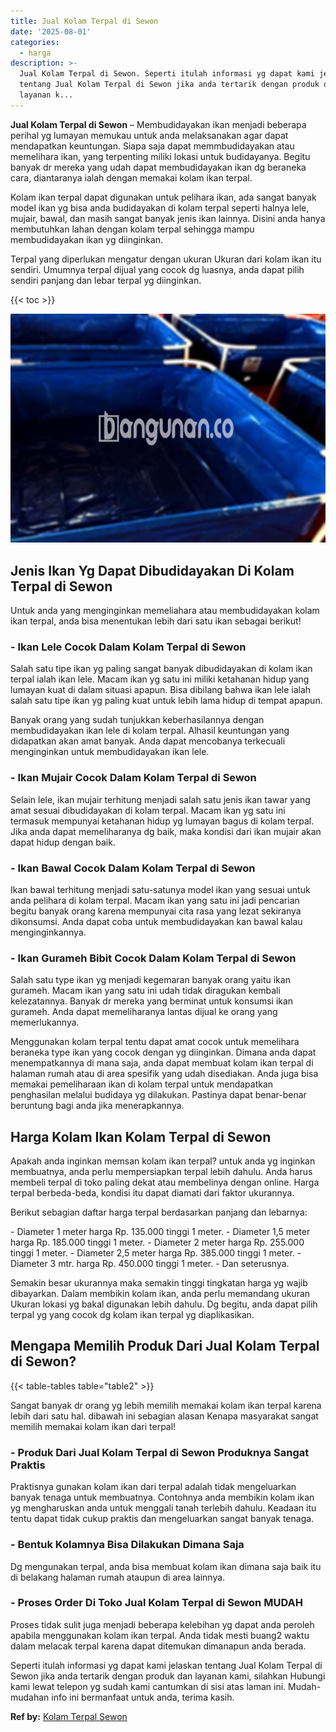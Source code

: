 ```yaml
---
title: Jual Kolam Terpal di Sewon
date: '2025-08-01'
categories:
  - harga
description: >-
  Jual Kolam Terpal di Sewon. Seperti itulah informasi yg dapat kami jelaskan
  tentang Jual Kolam Terpal di Sewon jika anda tertarik dengan produk dan
  layanan k...
---
```


**Jual Kolam Terpal di Sewon** – Membudidayakan ikan menjadi beberapa perihal yg lumayan memukau untuk anda melaksanakan agar dapat mendapatkan keuntungan. Siapa saja dapat memmbudidayakan atau memelihara ikan, yang terpenting miliki lokasi untuk budidayanya. Begitu banyak dr mereka yang udah dapat membudidayakan ikan dg beraneka cara, diantaranya ialah dengan memakai kolam ikan terpal.

Kolam ikan terpal dapat digunakan untuk pelihara ikan, ada sangat banyak model ikan yg bisa anda budidayakan di kolam terpal seperti halnya lele, mujair, bawal, dan masih sangat banyak jenis ikan lainnya. Disini anda hanya membutuhkan lahan dengan kolam terpal sehingga mampu membudidayakan ikan yg diinginkan.

Terpal yang diperlukan mengatur dengan ukuran Ukuran dari kolam ikan itu sendiri. Umumnya terpal dijual yang cocok dg luasnya, anda dapat pilih sendiri panjang dan lebar terpal yg diinginkan.

{{< toc >}}

![Jual Kolam Terpal di Sewon](/images/jual-kolam-terpal-04.png)

## Jenis Ikan Yg Dapat Dibudidayakan Di Kolam Terpal di Sewon

Untuk anda yang menginginkan memeliahara atau membudidayakan kolam ikan terpal, anda bisa menentukan lebih dari satu ikan sebagai berikut!

### \- Ikan Lele Cocok Dalam Kolam Terpal di Sewon

Salah satu tipe ikan yg paling sangat banyak dibudidayakan di kolam ikan terpal ialah ikan lele. Macam ikan yg satu ini miliki ketahanan hidup yang lumayan kuat di dalam situasi apapun. Bisa dibilang bahwa ikan lele ialah salah satu tipe ikan yg paling kuat untuk lebih lama hidup di tempat apapun.

Banyak orang yang sudah tunjukkan keberhasilannya dengan membudidayakan ikan lele di kolam terpal. Alhasil keuntungan yang didapatkan akan amat banyak. Anda dapat mencobanya terkecuali menginginkan untuk membudidayakan ikan lele.

### \- Ikan Mujair Cocok Dalam Kolam Terpal di Sewon

Selain lele, ikan mujair terhitung menjadi salah satu jenis ikan tawar yang amat sesuai dibudidayakan di kolam terpal. Macam ikan yg satu ini termasuk mempunyai ketahanan hidup yg lumayan bagus di kolam terpal. Jika anda dapat memeliharanya dg baik, maka kondisi dari ikan mujair akan dapat hidup dengan baik.

### \- Ikan Bawal Cocok Dalam Kolam Terpal di Sewon

Ikan bawal terhitung menjadi satu-satunya model ikan yang sesuai untuk anda pelihara di kolam terpal. Macam ikan yang satu ini jadi pencarian begitu banyak orang karena mempunyai cita rasa yang lezat sekiranya dikonsumsi. Anda dapat coba untuk membudidayakan kan bawal kalau menginginkannya.

### \- Ikan Gurameh Bibit Cocok Dalam Kolam Terpal di Sewon

Salah satu type ikan yg menjadi kegemaran banyak orang yaitu ikan gurameh. Macam ikan yang satu ini udah tidak diragukan kembali kelezatannya. Banyak dr mereka yang berminat untuk konsumsi ikan gurameh. Anda dapat memeliharanya lantas dijual ke orang yang memerlukannya.

Menggunakan kolam terpal tentu dapat amat cocok untuk memelihara beraneka type ikan yang cocok dengan yg diinginkan. Dimana anda dapat menempatkannya di mana saja, anda dapat membuat kolam ikan terpal di halaman rumah atau di area spesifik yang udah disediakan. Anda juga bisa memakai pemeliharaan ikan di kolam terpal untuk mendapatkan penghasilan melalui budidaya yg dilakukan. Pastinya dapat benar-benar beruntung bagi anda jika menerapkannya.

## Harga Kolam Ikan Kolam Terpal di Sewon

Apakah anda inginkan memsan kolam ikan terpal? untuk anda yg inginkan membuatnya, anda perlu mempersiapkan terpal lebih dahulu. Anda harus membeli terpal di toko paling dekat atau membelinya dengan online. Harga terpal berbeda-beda, kondisi itu dapat diamati dari faktor ukurannya.

Berikut sebagian daftar harga terpal berdasarkan panjang dan lebarnya:

\- Diameter 1 meter harga Rp. 135.000 tinggi 1 meter. - Diameter 1,5 meter harga Rp. 185.000 tinggi 1 meter. - Diameter 2 meter harga Rp. 255.000 tinggi 1 meter. - Diameter 2,5 meter harga Rp. 385.000 tinggi 1 meter. - Diameter 3 mtr. harga Rp. 450.000 tinggi 1 meter. - Dan seterusnya.

Semakin besar ukurannya maka semakin tinggi tingkatan harga yg wajib dibayarkan. Dalam membikin kolam ikan, anda perlu memandang ukuran Ukuran lokasi yg bakal digunakan lebih dahulu. Dg begitu, anda dapat pilih terpal yg yang cocok dg kolam ikan terpal yg diaplikasikan.

## Mengapa Memilih Produk Dari Jual Kolam Terpal di Sewon?

{{< table-tables table="table2" >}}

Sangat banyak dr orang yg lebih memilih memakai kolam ikan terpal karena lebih dari satu hal. dibawah ini sebagian alasan Kenapa masyarakat sangat memilih memakai kolam ikan dari terpal!

### \- Produk Dari Jual Kolam Terpal di Sewon Produknya Sangat Praktis

Praktisnya gunakan kolam ikan dari terpal adalah tidak mengeluarkan banyak tenaga untuk membuatnya. Contohnya anda membikin kolam ikan yg mengharuskan anda untuk menggali tanah terlebih dahulu. Keadaan itu tentu dapat tidak cukup praktis dan mengeluarkan sangat banyak tenaga.

### \- Bentuk Kolamnya Bisa Dilakukan Dimana Saja

Dg mengunakan terpal, anda bisa membuat kolam ikan dimana saja baik itu di belakang halaman rumah ataupun di area lainnya.

### \- Proses Order Di Toko Jual Kolam Terpal di Sewon MUDAH

Proses tidak sulit juga menjadi beberapa kelebihan yg dapat anda peroleh apabila menggunakan kolam ikan terpal. Anda tidak mesti buang2 waktu dalam melacak terpal karena dapat ditemukan dimanapun anda berada.

Seperti itulah informasi yg dapat kami jelaskan tentang Jual Kolam Terpal di Sewon jika anda tertarik dengan produk dan layanan kami, silahkan Hubungi kami lewat telepon yg sudah kami cantumkan di sisi atas laman ini. Mudah-mudahan info ini bermanfaat untuk anda, terima kasih.

**Ref by:** [Kolam Terpal Sewon](https://id.wikipedia.org/wiki/Kolam)
